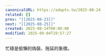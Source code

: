 ```yaml
---
canonicalURL: https://adaptx.tw/2025-08-24
related: []
prev: "[[2025-08-23]]"
next: "[[2025-08-25]]"
created: 2025-08-24T00:00:00
modified: 2025-09-04T19:57:27
---
```


忙碌是偷懶的偽裝、拖延的象徵。
